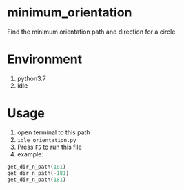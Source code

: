# minimum_orientation
Find the minimum orientation path and direction for a circle.  

# Environment
1. python3.7
2. idle

# Usage
1. open terminal to this path  
2. `idle orientation.py`  
3. Press `F5` to run this file  
4. example:
```python
get_dir_n_path(181)
get_dir_n_path(-181)
get_dir_n_path(181)
```

